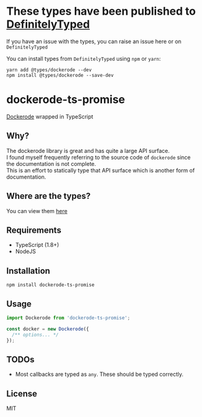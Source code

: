 # These types have been published to [DefinitelyTyped](https://github.com/DefinitelyTyped/DefinitelyTyped/tree/master/types/dockerode)

If you have an issue with the types, you can raise an issue here or on `DefinitelyTyped`

You can install types from `DefinitelyTyped` using `npm` or `yarn`:

```
yarn add @types/dockerode --dev
npm install @types/dockerode --save-dev
```

# dockerode-ts-promise

[Dockerode](https://github.com/apocas/dockerode) wrapped in TypeScript

## Why?

The dockerode library is great and has quite a large API surface.  
I found myself frequently referring to the source code of `dockerode` since the documentation is not complete.  
This is an effort to statically type that API surface which is another form of documentation.

## Where are the types?

You can view them [here](https://github.com/Seikho/dockerode-ts-promise/blob/master/dockerode.d.ts)

## Requirements

* TypeScript (1.8+)
* NodeJS

## Installation

```
npm install dockerode-ts-promise
```

## Usage

```ts
import Dockerode from 'dockerode-ts-promise';

const docker = new Dockerode({
  /** options... */
});
```

## TODOs

* Most callbacks are typed as `any`. These should be typed correctly.

## License

MIT
